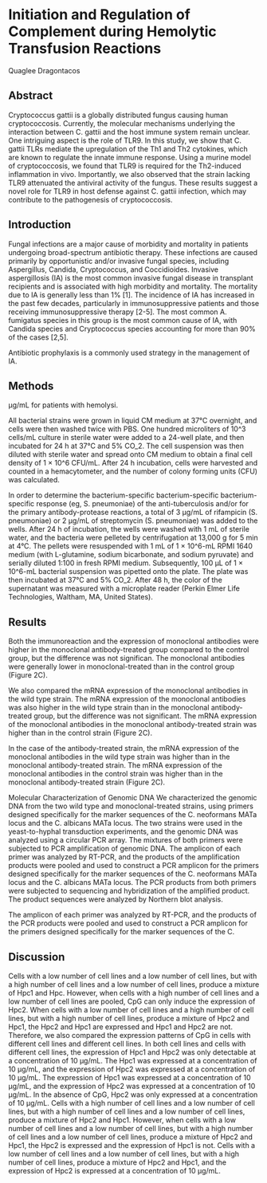 # Initiation and Regulation of Complement during Hemolytic Transfusion Reactions
Quaglee Dragontacos


## Abstract
Cryptococcus gattii is a globally distributed fungus causing human cryptococcosis. Currently, the molecular mechanisms underlying the interaction between C. gattii and the host immune system remain unclear. One intriguing aspect is the role of TLR9. In this study, we show that C. gattii TLRs mediate the upregulation of the Th1 and Th2 cytokines, which are known to regulate the innate immune response. Using a murine model of cryptococcosis, we found that TLR9 is required for the Th2-induced inflammation in vivo. Importantly, we also observed that the strain lacking TLR9 attenuated the antiviral activity of the fungus. These results suggest a novel role for TLR9 in host defense against C. gattii infection, which may contribute to the pathogenesis of cryptococcosis.


## Introduction
Fungal infections are a major cause of morbidity and mortality in patients undergoing broad-spectrum antibiotic therapy. These infections are caused primarily by opportunistic and/or invasive fungal species, including Aspergillus, Candida, Cryptococcus, and Coccidioides. Invasive aspergillosis (IA) is the most common invasive fungal disease in transplant recipients and is associated with high morbidity and mortality. The mortality due to IA is generally less than 1% [1]. The incidence of IA has increased in the past few decades, particularly in immunosuppressive patients and those receiving immunosuppressive therapy [2-5]. The most common A. fumigatus species in this group is the most common cause of IA, with Candida species and Cryptococcus species accounting for more than 90% of the cases [2,5].

Antibiotic prophylaxis is a commonly used strategy in the management of IA.


## Methods
 µg/mL for patients with hemolysi.

All bacterial strains were grown in liquid CM medium at 37°C overnight, and cells were then washed twice with PBS. One hundred microliters of 10^3 cells/mL culture in sterile water were added to a 24-well plate, and then incubated for 24 h at 37°C and 5% CO_2. The cell suspension was then diluted with sterile water and spread onto CM medium to obtain a final cell density of 1 × 10^6 CFU/mL. After 24 h incubation, cells were harvested and counted in a hemacytometer, and the number of colony forming units (CFU) was calculated.

In order to determine the bacterium-specific bacterium-specific bacterium-specific response (eg, S. pneumoniae) of the anti-tuberculosis and/or for the primary antibody-protease reactions, a total of 3 µg/mL of rifampicin (S. pneumoniae) or 2 µg/mL of streptomycin (S. pneumoniae) was added to the wells. After 24 h of incubation, the wells were washed with 1 mL of sterile water, and the bacteria were pelleted by centrifugation at 13,000 g for 5 min at 4°C. The pellets were resuspended with 1 mL of 1 × 10^6-mL RPMI 1640 medium (with L-glutamine, sodium bicarbonate, and sodium pyruvate) and serially diluted 1:100 in fresh RPMI medium. Subsequently, 100 µL of 1 × 10^6-mL bacterial suspension was pipetted onto the plate. The plate was then incubated at 37°C and 5% CO_2. After 48 h, the color of the supernatant was measured with a microplate reader (Perkin Elmer Life Technologies, Waltham, MA, United States).


## Results
Both the immunoreaction and the expression of monoclonal antibodies were higher in the monoclonal antibody-treated group compared to the control group, but the difference was not significan. The monoclonal antibodies were generally lower in monoclonal-treated than in the control group (Figure 2C).

We also compared the mRNA expression of the monoclonal antibodies in the wild type strain. The mRNA expression of the monoclonal antibodies was also higher in the wild type strain than in the monoclonal antibody-treated group, but the difference was not significant. The mRNA expression of the monoclonal antibodies in the monoclonal antibody-treated strain was higher than in the control strain (Figure 2C).

In the case of the antibody-treated strain, the mRNA expression of the monoclonal antibodies in the wild type strain was higher than in the monoclonal antibody-treated strain. The mRNA expression of the monoclonal antibodies in the control strain was higher than in the monoclonal antibody-treated strain (Figure 2C).

Molecular Characterization of Genomic DNA
We characterized the genomic DNA from the two wild type and monoclonal-treated strains, using primers designed specifically for the marker sequences of the C. neoformans MATa locus and the C. albicans MATa locus. The two strains were used in the yeast-to-hyphal transduction experiments, and the genomic DNA was analyzed using a circular PCR array. The mixtures of both primers were subjected to PCR amplification of genomic DNA. The amplicon of each primer was analyzed by RT-PCR, and the products of the amplification products were pooled and used to construct a PCR amplicon for the primers designed specifically for the marker sequences of the C. neoformans MATa locus and the C. albicans MATa locus. The PCR products from both primers were subjected to sequencing and hybridization of the amplified product. The product sequences were analyzed by Northern blot analysis.

The amplicon of each primer was analyzed by RT-PCR, and the products of the PCR products were pooled and used to construct a PCR amplicon for the primers designed specifically for the marker sequences of the C.


## Discussion
Cells with a low number of cell lines and a low number of cell lines, but with a high number of cell lines and a low number of cell lines, produce a mixture of Hpc1 and Hpc. However, when cells with a high number of cell lines and a low number of cell lines are pooled, CpG can only induce the expression of Hpc2. When cells with a low number of cell lines and a high number of cell lines, but with a high number of cell lines, produce a mixture of Hpc2 and Hpc1, the Hpc2 and Hpc1 are expressed and Hpc1 and Hpc2 are not. Therefore, we also compared the expression patterns of CpG in cells with different cell lines and different cell lines. In both cell lines and cells with different cell lines, the expression of Hpc1 and Hpc2 was only detectable at a concentration of 10 µg/mL. The Hpc1 was expressed at a concentration of 10 µg/mL, and the expression of Hpc2 was expressed at a concentration of 10 µg/mL. The expression of Hpc1 was expressed at a concentration of 10 µg/mL, and the expression of Hpc2 was expressed at a concentration of 10 µg/mL. In the absence of CpG, Hpc2 was only expressed at a concentration of 10 µg/mL. Cells with a high number of cell lines and a low number of cell lines, but with a high number of cell lines and a low number of cell lines, produce a mixture of Hpc2 and Hpc1. However, when cells with a low number of cell lines and a low number of cell lines, but with a high number of cell lines and a low number of cell lines, produce a mixture of Hpc2 and Hpc1, the Hpc2 is expressed and the expression of Hpc1 is not. Cells with a low number of cell lines and a low number of cell lines, but with a high number of cell lines, produce a mixture of Hpc2 and Hpc1, and the expression of Hpc2 is expressed at a concentration of 10 µg/mL.
